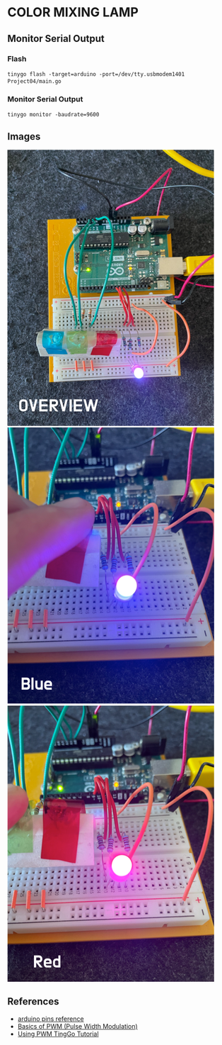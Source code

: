 # COLOR MIXING LAMP

## Monitor Serial Output

### Flash

```
tinygo flash -target=arduino -port=/dev/tty.usbmodem1401 Project04/main.go
```

### Monitor Serial Output

```
tinygo monitor -baudrate=9600
```

## Images

![finished](./assets/finished.png)
![red](./assets/blue.png)
![blue](./assets/red.png)

## References

- [arduino pins reference](https://tinygo.org/docs/reference/microcontrollers/arduino/)
- [Basics of PWM (Pulse Width Modulation)](https://docs.arduino.cc/learn/microcontrollers/analog-output/)
- [Using PWM TingGo Tutorial](https://tinygo.org/docs/tutorials/pwm/)

